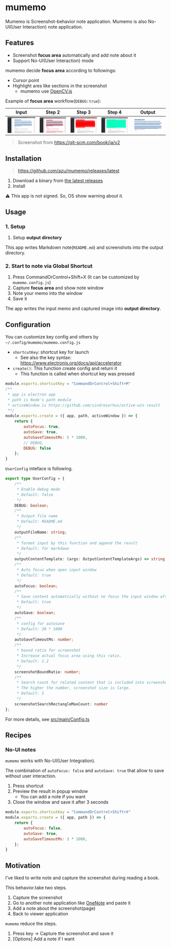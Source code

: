 # mumemo

Mumemo is Screenshot-behavior note application.
Mumemo is also No-UI(User Interaction) note application.

## Features

- Screenshot **focus area** automatically and add note about it
- Support No-UI(User Interaction) mode

mumemo decide **focus area** according to followings:

- Cursor point
- Highlight ares like sections in the screenshot
    - mumemo use [OpenCV.js](https://docs.opencv.org/3.4/d5/d10/tutorial_js_root.html) 

Example of **focus area** workflow(`DEBUG:true`):

| Input  |  Step 2    |  Step 3  |  Step 4    | Output |
| ---- | ---- | ---- | ---- | ---- |
| ![input image](docs/resources/_debug-step1.png) | ![step2](docs/resources/_debug-step2.png)     | ![step3](docs/resources/_debug-step3.png)     | ![step4](docs/resources/_debug-step4.png)     | ![output image](docs/resources/_debug-step5.png) | 

> Screenshot from <https://git-scm.com/book/ja/v2>

## Installation

> https://github.com/azu/mumemo/releases/latest

1. Download a binary from [the latest releases](https://github.com/azu/mumemo/releases/latest)
2. Install

:warning: This app is not signed. So, OS show warning about it.

## Usage

### 1. Setup 

1. Setup **output directory**

This app writes Markdown note(`README.md`) and screenshots into the output directory.

### 2. Start to note via Global Shortcut

1. Press <kdb>CommandOrControl+Shift+X</kdb> (It can be customized by `mumemo.config.js`)
2. Capture **focus area** and show note window
3. Note your memo into the window
4. Save it

The app writes the input memo and captured image into **output directory**.

## Configuration

You can customize key config and others by `~/.config/mumemo/mumemo.config.js`

- `shortcutKey`: shortcut key for launch
    - See also the key syntax: <https://www.electronjs.org/docs/api/accelerator>
- `create()`: This function create config and return it 
    - This function is called when shortcut key was pressed

```js
module.exports.shortcutKey = "CommandOrControl+Shift+M"
/**
 * app is electron app
 * path is Node's path module
 * activeWindow is https://github.com/sindresorhus/active-win result
 **/
module.exports.create = ({ app, path, activeWindow }) => {
    return {
        autoFocus: true,
        autoSave: true,
        autoSaveTimeoutMs: 5 * 1000,
        // DEBUG,
        DEBUG: false
    };
}
```

`UserConfig` inteface is following.

```ts
export type UserConfig = {
    /**
     * Enable debug mode
     * Default: false
     */
    DEBUG: boolean;
    /**
     * Output file name
     * Default: README.md
     */
    outputFileName: string;
    /**
     * format input by this function and append the result
     * Default: for markdown
     */
    outputContentTemplate: (args: OutputContentTemplateArgs) => string;
    /**
     * Auto focus when open input window
     * Default: true
     */
    autoFocus: boolean;
    /**
     * Save content automatically without no focus the input window after autoSaveTimeoutMs
     * Default: true
     */
    autoSave: boolean;
    /**
     * config for autosave
     * Default: 30 * 1000
     */
    autoSaveTimeoutMs: number;
    /**
     * bound ratio for screenshot
     * Increase actual focus area using this ratio.
     * Default: 1.2
     */
    screenshotBoundRatio: number;
    /**
     * Search count for related content that is included into screenshot result
     * The higher the number, screenshot size is large.
     * Default: 5
     */
    screenshotSearchRectangleMaxCount: number
};
```

For more details, see [src/main/Config.ts](src/main/Config.ts)

## Recipes

### No-UI notes

`mumemo` works with No-UI(User Integration).

The combination of `autoFocus: false` and `autoSave: true` that allow to save without user interaction.

1. Press shortcut
2. Preview the result in popup window
    - You can add a note if you want
3. Close the window and save it after 3 seconds

```js
module.exports.shortcutKey = "CommandOrControl+Shift+X"
module.exports.create = ({ app, path }) => {
    return {
        autoFocus: false,
        autoSave: true,
        autoSaveTimeoutMs: 3 * 1000,
    };
}
```

## Motivation

I've liked to write note and capture the screenshot during reading a book.

This behavior.take two steps.

1. Capture the screenshot
2. Go to another note application like [OneNote](https://www.onenote.com/) and paste it
3. Add a note about the screenshot(page)
4. Back to viewer application

`mumemo` reduce the steps.

1. Press key -> Capture the screenshot and save it 
2. [Options] Add a note if I want
